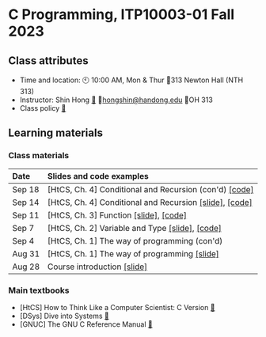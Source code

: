 # C Programming, ITP10003-01 Fall 2023 #

## Class attributes ##
* Time and location: 🕙 10:00 AM, Mon & Thur 🚪313 Newton Hall (NTH 313) 
* Instructor: Shin Hong [🔗](https://hongshin.github.io) 📧hongshin@handong.edu 🚪OH 313
* Class policy [🔗](policy.md)

## Learning materials ##

  ### Class materials ###

| Date | Slides and code examples |
| :-------- | :-------- |
| Sep 18 | [HtCS, Ch. 4] Conditional and Recursion (con'd) [\[code\]](examples/Sep14) |
| Sep 14 | [HtCS, Ch. 4] Conditional and Recursion [\[slide\]](notes/chapter4+5.pdf), [\[code\]](examples/Sep14) |
| Sep 11 | [HtCS, Ch. 3] Function [\[slide\]](notes/chapter3.pdf), [\[code\]](examples/Sep11) |
| Sep 7 | [HtCS, Ch. 2] Variable and Type [\[slide\]](notes/chapter2.pdf), [\[code\]](examples/Sep7) |
| Sep 4 | [HtCS, Ch. 1] The way of programming (con'd) |
| Aug 31 | [HtCS, Ch. 1] The way of programming [\[slide\]](notes/chapter1.pdf) |
| Aug 28 | Course introduction [\[slide\]](notes/course-outline.pdf)  |

<!---
* Sep 18: [\[code\]](examples/Sep18)
* Sep 14: [HtCS, Ch. 4] Conditional and Recursion [\[slide\]](notes/chapter4+5.pdf), [\[code\]](examples/Sep14)
* Sep 11: [HtCS, Ch. 3] Function [\[slide\]](notes/chapter3.pdf), [\[code\]](examples/Sep11)
* Sep 7:  [HtCS, Ch. 2] Variable and Type [\[slide\]](notes/chapter2.pdf), [\[code\]](examples/Sep7)
* Sep 4:  [HtCS, Ch. 1] The way of programming (con'd)
* Aug 31: [HtCS, Ch. 1] The way of programming [\[slide\]](notes/chapter1.pdf)
* Aug 28: Course introduction [\[slide\]](notes/course+intro.pdf)
--->

  ### Main textbooks ###
* [HtCS] How to Think Like a Computer Scientist: C Version [🔗](https://github.com/tscheffl/ThinkC/blob/master/PDF/Think-C.pdf)
* [DSys] Dive into Systems [🔗](https://diveintosystems.org)
* [GNUC] The GNU C Reference Manual [🔗](https://www.gnu.org/software/gnu-c-manual/gnu-c-manual.html)


